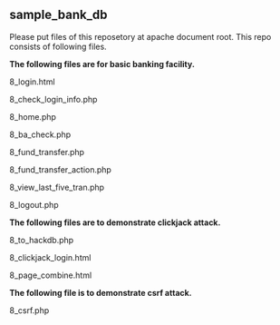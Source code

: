 ## sample_bank_db
Please put files of this reposetory at apache document root.
This repo consists of following files.


**The following files are for basic banking facility.**

8_login.html

8_check_login_info.php

8_home.php

8_ba_check.php

8_fund_transfer.php

8_fund_transfer_action.php

8_view_last_five_tran.php

8_logout.php

**The following files are to demonstrate clickjack attack.**

8_to_hackdb.php

8_clickjack_login.html

8_page_combine.html

**The following file is to demonstrate csrf attack.**

8_csrf.php
